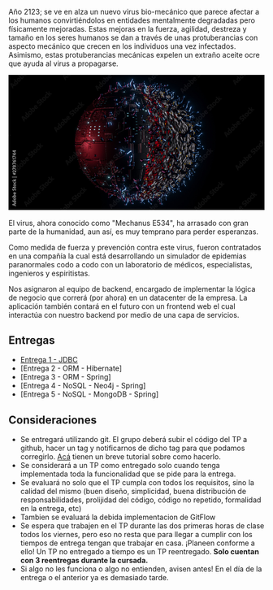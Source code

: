 Año 2123; se ve en alza un nuevo virus bio-mecánico que parece afectar a los humanos convirtiéndolos en entidades mentalmente degradadas pero físicamente mejoradas. Estas mejoras en la fuerza, agilidad, destreza y tamaño en los seres humanos se dan a través de unas protuberancias con aspecto mecánico que crecen en los individuos una vez infectados. Asimismo, estas protuberancias mecánicas expelen un extraño aceite ocre que ayuda al virus a propagarse.

<p align="center">
  <img src="enunciado/mech-virus.jpg" />
</p>

El virus, ahora conocido como "Mechanus E534", ha arrasado con gran parte de la humanidad, aun así, es muy temprano para perder esperanzas.

Como medida de fuerza y prevención contra este virus, fueron contratados en una compañía la cual está desarrollando un simulador de epidemias paranormales codo a codo con un laboratorio de médicos, especialistas, ingenieros y espiritistas.

Nos asignaron al equipo de backend, encargado de implementar la lógica de negocio que correrá (por ahora) en un datacenter de la empresa. La aplicación también contará en el futuro con un frontend web el cual interactúa con nuestro backend por medio de una capa de servicios.

## Entregas
- [Entrega 1 - JDBC](enunciado/entrega1/entrega1.md)
- [Entrega 2 - ORM - Hibernate]
- [Entrega 3 - ORM - Spring]
- [Entrega 4 - NoSQL - Neo4j - Spring]
- [Entrega 5 - NoSQL - MongoDB - Spring]

## Consideraciones
- Se entregará utilizando git. El grupo deberá subir el código del TP a github, hacer un tag y notificarnos de dicho tag para que podamos corregirlo. [Acá](https://sites.google.com/site/estrategiasdepersistencia/material/entregando-con-git) tienen un breve tutorial sobre como hacerlo.
- Se considerará a un TP como entregado solo cuando tenga implementada toda la funcionalidad que se pide para la entrega.
- Se evaluará no solo que el TP cumpla con todos los requisitos, sino la calidad del mismo (buen diseño, simplicidad, buena distribución de responsabilidades, prolijidad del código, código no repetido, formalidad en la entrega, etc)
- Tambien se evaluará la debida implementacion de GitFlow
- Se espera que trabajen en el TP durante las dos primeras horas de clase todos los viernes, pero eso no resta que para llegar a cumplir con los tiempos de entrega tengan que trabajar en casa. ¡Planeen conforme a ello! Un TP no entregado a tiempo es un TP reentregado. **Solo cuentan con 3 reentregas durante la cursada.**
- Si algo no les funciona o algo no entienden, avisen antes! En el día de la entrega o el anterior ya es demasiado tarde.